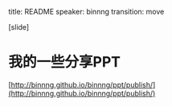 title: README
speaker: binnng
transition: move

[slide]
# 我的一些分享PPT

[http://binnng.github.io/binnng/ppt/publish/](http://binnng.github.io/binnng/ppt/publish/)
